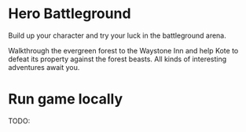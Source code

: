 # Hero Battleground

Build up your character and try your luck in the battleground arena.

Walkthrough the evergreen forest to the Waystone Inn and help Kote to defeat its property against the forest beasts. All kinds of interesting adventures await you.

# Run game locally

TODO:
